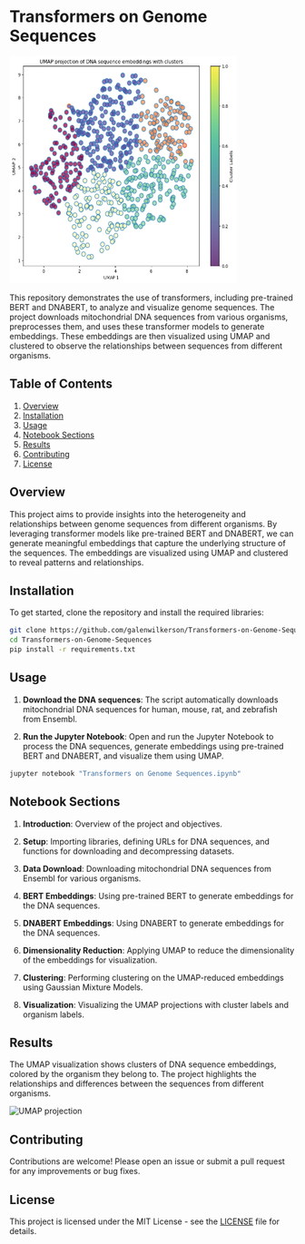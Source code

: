 # Transformers on Genome Sequences


<img src="./dnabert_umap.png" width="400" height="400">

This repository demonstrates the use of transformers, including pre-trained BERT and DNABERT, to analyze and visualize genome sequences. The project downloads mitochondrial DNA sequences from various organisms, preprocesses them, and uses these transformer models to generate embeddings. These embeddings are then visualized using UMAP and clustered to observe the relationships between sequences from different organisms.

## Table of Contents

1. [Overview](#overview)
2. [Installation](#installation)
3. [Usage](#usage)
4. [Notebook Sections](#notebook-sections)
5. [Results](#results)
6. [Contributing](#contributing)
7. [License](#license)

## Overview

This project aims to provide insights into the heterogeneity and relationships between genome sequences from different organisms. By leveraging transformer models like pre-trained BERT and DNABERT, we can generate meaningful embeddings that capture the underlying structure of the sequences. The embeddings are visualized using UMAP and clustered to reveal patterns and relationships.

## Installation

To get started, clone the repository and install the required libraries:

```bash
git clone https://github.com/galenwilkerson/Transformers-on-Genome-Sequences.git
cd Transformers-on-Genome-Sequences
pip install -r requirements.txt
```

## Usage

1. **Download the DNA sequences**:
   The script automatically downloads mitochondrial DNA sequences for human, mouse, rat, and zebrafish from Ensembl.

2. **Run the Jupyter Notebook**:
   Open and run the Jupyter Notebook to process the DNA sequences, generate embeddings using pre-trained BERT and DNABERT, and visualize them using UMAP.

```bash
jupyter notebook "Transformers on Genome Sequences.ipynb"
```

## Notebook Sections

1. **Introduction**:
   Overview of the project and objectives.

2. **Setup**:
   Importing libraries, defining URLs for DNA sequences, and functions for downloading and decompressing datasets.

3. **Data Download**:
   Downloading mitochondrial DNA sequences from Ensembl for various organisms.

4. **BERT Embeddings**:
   Using pre-trained BERT to generate embeddings for the DNA sequences.

5. **DNABERT Embeddings**:
   Using DNABERT to generate embeddings for the DNA sequences.

6. **Dimensionality Reduction**:
   Applying UMAP to reduce the dimensionality of the embeddings for visualization.

7. **Clustering**:
   Performing clustering on the UMAP-reduced embeddings using Gaussian Mixture Models.

8. **Visualization**:
   Visualizing the UMAP projections with cluster labels and organism labels.

## Results

The UMAP visualization shows clusters of DNA sequence embeddings, colored by the organism they belong to. The project highlights the relationships and differences between the sequences from different organisms.

![UMAP projection](path/to/your/image/umap_plot_with_organisms.png)

## Contributing

Contributions are welcome! Please open an issue or submit a pull request for any improvements or bug fixes.

## License

This project is licensed under the MIT License - see the [LICENSE](LICENSE) file for details.
